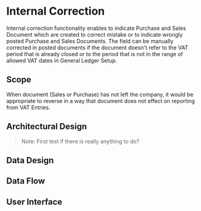 # Internal Correction

Internal correction functionality enables to indicate Purchase and Sales Document which are created to correct mistake or to indicate wrongly posted Purchase and Sales Documents. The field can be manually corrected in posted documents if the document doesn't refer to the VAT period that is already closed or to the period that is not in the range of allowed VAT dates in General Ledger Setup.

## Scope

When document (Sales or Purchase) has not left the company, it would be appropriate to reverse in a way that document does not effect on reporting from VAT Entries.

## Architectural Design 

> Note: First test if there is really anything to do?

## Data Design

## Data Flow

## User Interface
